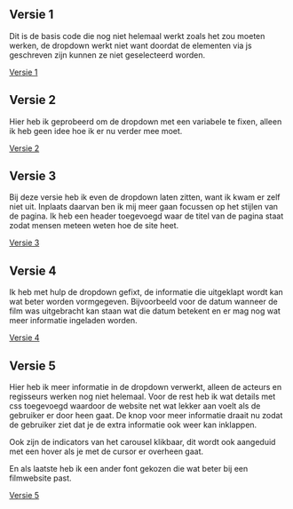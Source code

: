 ## Versie 1

Dit is de basis code die nog niet helemaal werkt zoals het zou moeten werken, de dropdown werkt niet want doordat de elementen via js geschreven zijn kunnen ze niet geselecteerd worden.

[Versie 1](https://github.com/EvaTissink/Frontend-voor-designers/tree/master/opdracht%203/versie%201)

## Versie 2

Hier heb ik geprobeerd om de dropdown met een variabele te fixen, alleen ik heb geen idee hoe ik er nu verder mee moet.

[Versie 2](https://github.com/EvaTissink/Frontend-voor-designers/tree/master/opdracht%203/versie%202)

## Versie 3

Bij deze versie heb ik even de dropdown laten zitten, want ik kwam er zelf niet uit. Inplaats daarvan ben ik mij meer gaan focussen op het stijlen van de pagina. Ik heb een header toegevoegd waar de titel van de pagina staat zodat mensen meteen weten hoe de site heet.

[Versie 3](https://github.com/EvaTissink/Frontend-voor-designers/tree/master/opdracht%203/versie%203)

## Versie 4

Ik heb met hulp de dropdown gefixt, de informatie die uitgeklapt wordt kan wat beter worden vormgegeven. Bijvoorbeeld voor de datum wanneer de film was uitgebracht kan staan wat die datum betekent en er mag nog wat meer informatie ingeladen worden.

[Versie 4](https://github.com/EvaTissink/Frontend-voor-designers/tree/master/opdracht%203/versie%204)

## Versie 5

Hier heb ik meer informatie in de dropdown verwerkt, alleen de acteurs en regisseurs werken nog niet helemaal. Voor de rest heb ik wat details met css toegevoegd waardoor de website net wat lekker aan voelt als de gebruiker er door heen gaat. De knop voor meer informatie draait nu zodat de gebruiker ziet dat je de extra informatie ook weer kan inklappen. 

Ook zijn de indicators van het carousel klikbaar, dit wordt ook aangeduid met een hover als je met de cursor er overheen gaat.

En als laatste heb ik een ander font gekozen die wat beter bij een filmwebsite past.

[Versie 5](https://github.com/EvaTissink/Frontend-voor-designers/tree/master/opdracht%203/versie%205)
